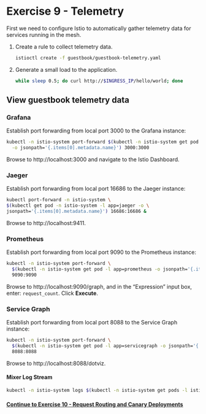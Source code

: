 # Exercise 9 - Telemetry

First we need to configure Istio to automatically gather telemetry data for services running in the mesh.

1. Create a rule to collect telemetry data.

    ```sh
    istioctl create -f guestbook/guestbook-telemetry.yaml
    ```
2. Generate a small load to the application.

    ```sh
    while sleep 0.5; do curl http://$INGRESS_IP/hello/world; done
    ```

## View guestbook telemetry data

### Grafana
Establish port forwarding from local port 3000 to the Grafana instance:
```sh
kubectl -n istio-system port-forward $(kubectl -n istio-system get pod -l app=grafana \
  -o jsonpath='{.items[0].metadata.name}') 3000:3000
```

Browse to http://localhost:3000 and navigate to the Istio Dashboard.

### Jaeger
Establish port forwarding from local port 16686 to the Jaeger instance:
```sh
kubectl port-forward -n istio-system \
$(kubectl get pod -n istio-system -l app=jaeger -o \
jsonpath='{.items[0].metadata.name}') 16686:16686 &
```

Browse to http://localhost:9411.

### Prometheus
Establish port forwarding from local port 9090 to the Prometheus instance:
```sh
kubectl -n istio-system port-forward \
  $(kubectl -n istio-system get pod -l app=prometheus -o jsonpath='{.items[0].metadata.name}') \
  9090:9090
```

Browse to http://localhost:9090/graph, and in the “Expression” input box, enter: `request_count`. Click **Execute**.


### Service Graph
Establish port forwarding from local port 8088 to the Service Graph instance:
```sh
kubectl -n istio-system port-forward \
  $(kubectl -n istio-system get pod -l app=servicegraph -o jsonpath='{.items[0].metadata.name}') \
  8088:8088
```

Browse to http://localhost:8088/dotviz.

#### Mixer Log Stream

```sh
kubectl -n istio-system logs $(kubectl -n istio-system get pods -l istio=mixer -o jsonpath='{.items[0].metadata.name}') mixer | grep \"instance\":\"newlog.logentry.istio-system\"
```

#### [Continue to Exercise 10 - Request Routing and Canary Deployments](../exercise-10/README.md)
